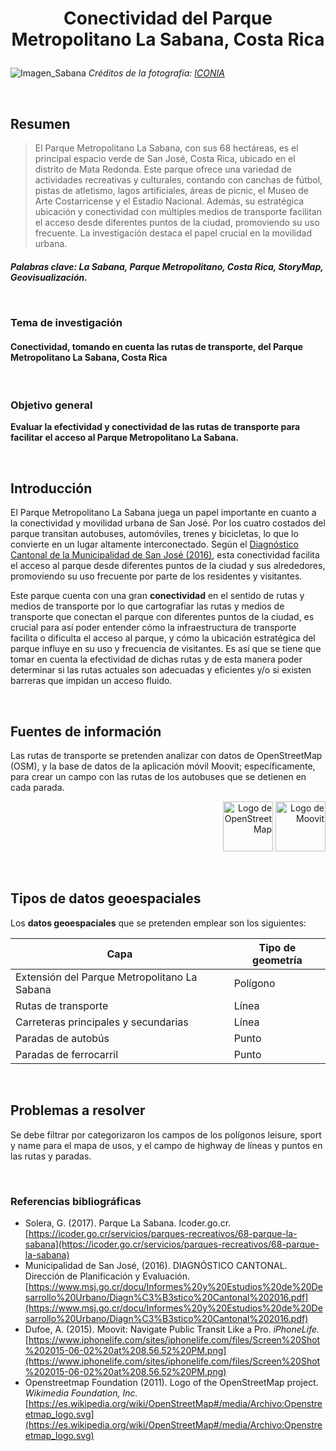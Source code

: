 # <p style="text-align: center;"> Conectividad del Parque Metropolitano La Sabana, Costa Rica </p>

![Imagen_Sabana](https://iconnia.com/wp-content/uploads/2020/11/lago-la-sabana5.jpg)
_Créditos de la fotografía: [ICONIA](https://iconnia.com/wp-content/uploads/2020/11/lago-la-sabana5.jpg)_

&nbsp;

## Resumen
>
>El Parque Metropolitano La Sabana, con sus 68 hectáreas, es el principal espacio verde de San José, Costa Rica, ubicado en el distrito de Mata Redonda. Este parque ofrece una variedad de actividades recreativas y culturales, contando con canchas de fútbol, pistas de atletismo, lagos artificiales, áreas de picnic, el Museo de Arte Costarricense y el Estadio Nacional.  Además, su estratégica ubicación y conectividad con múltiples medios de transporte facilitan el acceso desde diferentes puntos de la ciudad, promoviendo su uso frecuente. La investigación destaca el papel crucial en la movilidad urbana.

_<h5>_ **Palabras clave:** _La Sabana, Parque Metropolitano, Costa Rica, StoryMap, Geovisualización._

&nbsp;

### Tema de investigación

#### Conectividad, tomando en cuenta las rutas de transporte, del Parque Metropolitano La Sabana, Costa Rica

&nbsp;

### Objetivo general

 **Evaluar la efectividad y conectividad de las rutas de transporte para facilitar el acceso al Parque Metropolitano La Sabana.**

&nbsp;
&nbsp;

## Introducción

El Parque Metropolitano La Sabana juega un papel importante en cuanto a la conectividad y movilidad urbana de San José. Por los cuatro costados del parque transitan autobuses, automóviles, trenes y bicicletas, lo que lo convierte en un lugar altamente interconectado. Según el [Diagnóstico Cantonal de la Municipalidad de San José (2016)](https://www.msj.go.cr/docu/Informes%20y%20Estudios%20de%20Desarrollo%20Urbano/Diagn%C3%B3stico%20Cantonal%202016.pdf), esta conectividad facilita el acceso al parque desde diferentes puntos de la ciudad y sus alrededores, promoviendo su uso frecuente por parte de los residentes y visitantes.

Este parque cuenta con una gran **conectividad** en el sentido de rutas y medios de transporte por lo que cartografiar las rutas y medios de transporte que conectan el parque con diferentes puntos de la ciudad, es crucial para así poder entender cómo la infraestructura de transporte facilita o dificulta el acceso al parque, y cómo la ubicación estratégica del parque influye en su uso y frecuencia de visitantes. Es así que se tiene que tomar en cuenta la efectividad de dichas rutas y de esta manera poder determinar si las rutas actuales son adecuadas y eficientes y/o si existen barreras que impidan un acceso fluido.

&nbsp;

## Fuentes de información

<p> Las rutas de transporte se pretenden analizar con datos de OpenStreetMap (OSM), y la base de datos de la aplicación móvil Moovit; específicamente, para crear un campo con las rutas de los autobuses que se detienen en cada parada.

<p style='text-align: right;'>
<img src="https://upload.wikimedia.org/wikipedia/commons/thumb/b/b0/Openstreetmap_logo.svg/800px-Openstreetmap_logo.svg.png" alt="Logo de OpenStreetMap" width="80"/>

<img src="https://www.iphonelife.com/sites/iphonelife.com/files/Screen%20Shot%202015-06-02%20at%208.56.52%20PM.png" alt="Logo de Moovit" width="80">

</p>

&nbsp;

## Tipos de datos geoespaciales

Los **datos geoespaciales** que se pretenden emplear son los siguientes:

| Capa                                            |  Tipo de geometría |
|-------------------------------------------------|--------------------|
| Extensión del Parque Metropolitano La Sabana    | Polígono           |
| Rutas de transporte                             | Línea              |
| Carreteras principales y secundarias            | Línea              |
| Paradas de autobús                              | Punto              |
| Paradas de ferrocarril                          | Punto              |

&nbsp;

## Problemas a resolver

Se debe filtrar por categorizaron los campos de los polígonos leisure, sport y name para el mapa de usos, y el campo de highway de líneas y puntos en las rutas y paradas.

&nbsp;
&nbsp;

### Referencias bibliográficas

* Solera, G. (2017). Parque La Sabana. Icoder.go.cr.  [https://icoder.go.cr/servicios/parques-recreativos/68-parque-la-sabana](https://icoder.go.cr/servicios/parques-recreativos/68-parque-la-sabana)
&nbsp;
* Municipalidad de San José,  (2016). DIAGNÓSTICO CANTONAL. Dirección de Planificación y Evaluación. [https://www.msj.go.cr/docu/Informes%20y%20Estudios%20de%20Desarrollo%20Urbano/Diagn%C3%B3stico%20Cantonal%202016.pdf](https://www.msj.go.cr/docu/Informes%20y%20Estudios%20de%20Desarrollo%20Urbano/Diagn%C3%B3stico%20Cantonal%202016.pdf)
&nbsp;
* Dufoe, A. (2015). Moovit: Navigate Public Transit Like a Pro. _iPhoneLife._ [https://www.iphonelife.com/sites/iphonelife.com/files/Screen%20Shot%202015-06-02%20at%208.56.52%20PM.png](https://www.iphonelife.com/sites/iphonelife.com/files/Screen%20Shot%202015-06-02%20at%208.56.52%20PM.png)
&nbsp;
* Openstreetmap Foundation (2011). Logo of the OpenStreetMap project.  _Wikimedia Foundation, Inc._ [https://es.wikipedia.org/wiki/OpenStreetMap#/media/Archivo:Openstreetmap_logo.svg](https://es.wikipedia.org/wiki/OpenStreetMap#/media/Archivo:Openstreetmap_logo.svg)
&nbsp;

‌

‌
